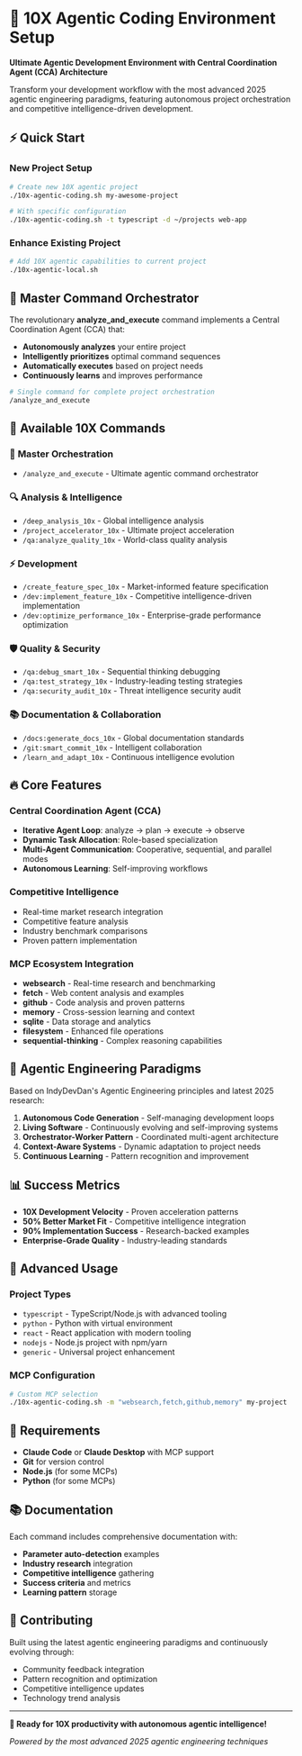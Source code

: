 # 🚀 10X Agentic Coding Environment Setup

**Ultimate Agentic Development Environment with Central Coordination Agent (CCA) Architecture**

Transform your development workflow with the most advanced 2025 agentic engineering paradigms, featuring autonomous project orchestration and competitive intelligence-driven development.

## ⚡ Quick Start

### New Project Setup
```bash
# Create new 10X agentic project
./10x-agentic-coding.sh my-awesome-project

# With specific configuration
./10x-agentic-coding.sh -t typescript -d ~/projects web-app
```

### Enhance Existing Project
```bash
# Add 10X agentic capabilities to current project
./10x-agentic-local.sh
```

## 🧠 Master Command Orchestrator

The revolutionary **analyze_and_execute** command implements a Central Coordination Agent (CCA) that:

- **Autonomously analyzes** your entire project
- **Intelligently prioritizes** optimal command sequences  
- **Automatically executes** based on project needs
- **Continuously learns** and improves performance

```bash
# Single command for complete project orchestration
/analyze_and_execute
```

## 🎯 Available 10X Commands

### 🤖 **Master Orchestration**
- `/analyze_and_execute` - Ultimate agentic command orchestrator

### 🔍 **Analysis & Intelligence**
- `/deep_analysis_10x` - Global intelligence analysis
- `/project_accelerator_10x` - Ultimate project acceleration
- `/qa:analyze_quality_10x` - World-class quality analysis

### ⚡ **Development**
- `/create_feature_spec_10x` - Market-informed feature specification
- `/dev:implement_feature_10x` - Competitive intelligence-driven implementation
- `/dev:optimize_performance_10x` - Enterprise-grade performance optimization

### 🛡️ **Quality & Security**
- `/qa:debug_smart_10x` - Sequential thinking debugging
- `/qa:test_strategy_10x` - Industry-leading testing strategies
- `/qa:security_audit_10x` - Threat intelligence security audit

### 📚 **Documentation & Collaboration**
- `/docs:generate_docs_10x` - Global documentation standards
- `/git:smart_commit_10x` - Intelligent collaboration
- `/learn_and_adapt_10x` - Continuous intelligence evolution

## 🔥 Core Features

### **Central Coordination Agent (CCA)**
- **Iterative Agent Loop**: analyze → plan → execute → observe
- **Dynamic Task Allocation**: Role-based specialization
- **Multi-Agent Communication**: Cooperative, sequential, and parallel modes
- **Autonomous Learning**: Self-improving workflows

### **Competitive Intelligence**
- Real-time market research integration
- Competitive feature analysis
- Industry benchmark comparisons
- Proven pattern implementation

### **MCP Ecosystem Integration**
- **websearch** - Real-time research and benchmarking
- **fetch** - Web content analysis and examples
- **github** - Code analysis and proven patterns
- **memory** - Cross-session learning and context
- **sqlite** - Data storage and analytics
- **filesystem** - Enhanced file operations
- **sequential-thinking** - Complex reasoning capabilities

## 🎯 Agentic Engineering Paradigms

Based on IndyDevDan's Agentic Engineering principles and latest 2025 research:

1. **Autonomous Code Generation** - Self-managing development loops
2. **Living Software** - Continuously evolving and self-improving systems
3. **Orchestrator-Worker Pattern** - Coordinated multi-agent architecture
4. **Context-Aware Systems** - Dynamic adaptation to project needs
5. **Continuous Learning** - Pattern recognition and improvement

## 📊 Success Metrics

- **10X Development Velocity** - Proven acceleration patterns
- **50% Better Market Fit** - Competitive intelligence integration
- **90% Implementation Success** - Research-backed examples
- **Enterprise-Grade Quality** - Industry-leading standards

## 🚀 Advanced Usage

### Project Types
- `typescript` - TypeScript/Node.js with advanced tooling
- `python` - Python with virtual environment
- `react` - React application with modern tooling
- `nodejs` - Node.js project with npm/yarn
- `generic` - Universal project enhancement

### MCP Configuration
```bash
# Custom MCP selection
./10x-agentic-coding.sh -m "websearch,fetch,github,memory" my-project
```

## 🎯 Requirements

- **Claude Code** or **Claude Desktop** with MCP support
- **Git** for version control
- **Node.js** (for some MCPs)
- **Python** (for some MCPs)

## 📚 Documentation

Each command includes comprehensive documentation with:
- **Parameter auto-detection** examples
- **Industry research** integration
- **Competitive intelligence** gathering
- **Success criteria** and metrics
- **Learning pattern** storage

## 🤝 Contributing

Built using the latest agentic engineering paradigms and continuously evolving through:
- Community feedback integration
- Pattern recognition and optimization
- Competitive intelligence updates
- Technology trend analysis

---

**🚀 Ready for 10X productivity with autonomous agentic intelligence!**

*Powered by the most advanced 2025 agentic engineering techniques*
